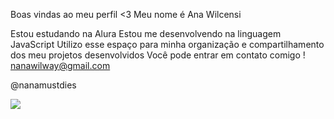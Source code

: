 Boas vindas ao meu perfil <3
Meu nome é Ana Wilcensi

Estou estudando na Alura
Estou me desenvolvendo na linguagem JavaScript
Utilizo esse espaço para minha organização e compartilhamento dos meu projetos desenvolvidos
Você pode entrar em contato comigo !
nanawilway@gmail.com

@nanamustdies

![](link)
